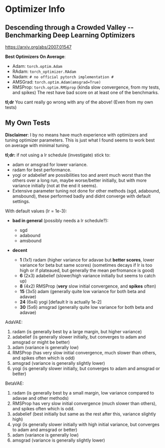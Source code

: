 # Optimizer Info

## Descending through a Crowded Valley -- Benchmarking Deep Learning Optimizers
https://arxiv.org/abs/2007.01547

**Best Optimizers On Average**:
- Adam: `torch.optim.Adam`
- RAdam: `torch_optimizer.RAdam`
- Nadam: `# no official pytorch implementation #`
- AMSGrad: `torch.optim.Adam(amsgrad=True)`
- RMSProp: `torch.optim.RMSprop` (kinda slow convergence, from my tests, and spikes)
The rest have bad score on at least one of the benchmarks.

**tl;dr** You cant really go wrong with any of the above! (Even from my own tests)


## My Own Tests
**Disclaimer**: I by no means have much experience with optimizers and tuning optimizer parameters.
                This is just what I found seems to work best on average with minimal tuning.

**tl;dr:** if not using a lr schedule (investigate) stick to:
   - adam or amsgrad for lower variance.
   - radam for best performance.
   - yogi or adabelief are possibilities too and arent much worst than the others over a long run, maybe worse/better initially, but with more variance initially (not at the end it seems).
   - Extensive parameter tuning not done for other methods (sgd, adabound, amsbound), these performed badly and didnt converge with default settings.


With default values (lr = 1e-3):
- **bad in general** (possibly needs a lr schedule?):
  - sgd
  - adabound
  - amsbound
  
- **decent**
  - **1** (1x1) radam (higher variance for adavae but **better scores**, lower variance for beta but same scores) (sometimes decays if lr is too high or if plateaued, but generally the mean perfromance is good)
  - **6** (2x3) adabelief (slower/high variance initially but seems to catch up)
  - **8** (4x2) RMSProp (**very** slow initial convergence, and **spikes** often)
  - **15** (3x5) adam (generally quite low variance for both beta and adavae)
  - **24** (6x4) yogi \[default lr is actually 1e-2\]
  - **30** (5x6) amsgrad (generally quite low variance for both beta and adavae)

AdaVAE:
 1. radam (is generally best by a large margin, but higher variance)
 2. adabelief (is generally slower initially, but converges to adam and amsgrad or might be better)
 3. adam (variance is generally low)
 4. RMSProp (has very slow initial convergence, much slower than others, and spikes often which is odd)
 5. amsgrad (variance is generally slightly lower)
 6. yogi (is generally slower initially, but converges to adam and amsgrad  or better)

BetaVAE:
 1. radam (is generally best by a small margin, low variance compared to adavae and other methods)
 2. RMSProp has very slow initial convergence (much slower than others), and spikes often which is odd.
 3. adabelief (best initially but same as the rest after this, variance slightly high)
 4. yogi (is generally slower initially with high initial variance, but converges to adam and amsgrad or better)
 5. adam (variance is generally low)
 6. amsgrad (variance is generally slightly lower)

